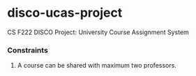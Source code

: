 # disco-ucas-project
CS F222 DISCO Project: University Course Assignment System

### Constraints
1. A course can be shared with maximum two professors.